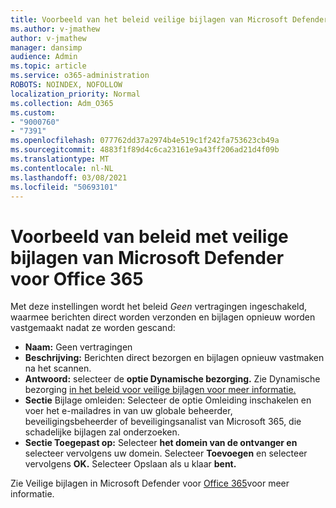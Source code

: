 ```yaml
---
title: Voorbeeld van het beleid veilige bijlagen van Microsoft Defender voor Office 365
ms.author: v-jmathew
author: v-jmathew
manager: dansimp
audience: Admin
ms.topic: article
ms.service: o365-administration
ROBOTS: NOINDEX, NOFOLLOW
localization_priority: Normal
ms.collection: Adm_O365
ms.custom:
- "9000760"
- "7391"
ms.openlocfilehash: 077762dd37a2974b4e519c1f242fa753623cb49a
ms.sourcegitcommit: 4883f1f89d4c6ca23161e9a43ff206ad21d4f09b
ms.translationtype: MT
ms.contentlocale: nl-NL
ms.lasthandoff: 03/08/2021
ms.locfileid: "50693101"
---
```

# <a name="example-microsoft-defender-for-office-365-safe-attachment-policy"></a>Voorbeeld van beleid met veilige bijlagen van Microsoft Defender voor Office 365

Met deze instellingen wordt het beleid *Geen* vertragingen ingeschakeld, waarmee berichten direct worden verzonden en bijlagen opnieuw worden vastgemaakt nadat ze worden gescand:

- **Naam:** Geen vertragingen
- **Beschrijving:** Berichten direct bezorgen en bijlagen opnieuw vastmaken na het scannen.
- **Antwoord:** selecteer de **optie Dynamische bezorging.** Zie Dynamische bezorging [in het beleid voor veilige bijlagen voor meer informatie.](https://go.microsoft.com/fwlink/?linkid=2092328)
- **Sectie** Bijlage omleiden: Selecteer de optie Omleiding inschakelen en voer het e-mailadres in van uw globale beheerder, beveiligingsbeheerder of beveiligingsanalist van Microsoft 365, die schadelijke bijlagen zal onderzoeken.
- **Sectie Toegepast op:** Selecteer **het domein van de ontvanger en** selecteer vervolgens uw domein. Selecteer **Toevoegen** en selecteer vervolgens **OK.** Selecteer Opslaan als u klaar **bent.**

Zie Veilige bijlagen in Microsoft Defender voor [Office 365](https://go.microsoft.com/fwlink/?linkid=2092213)voor meer informatie.

